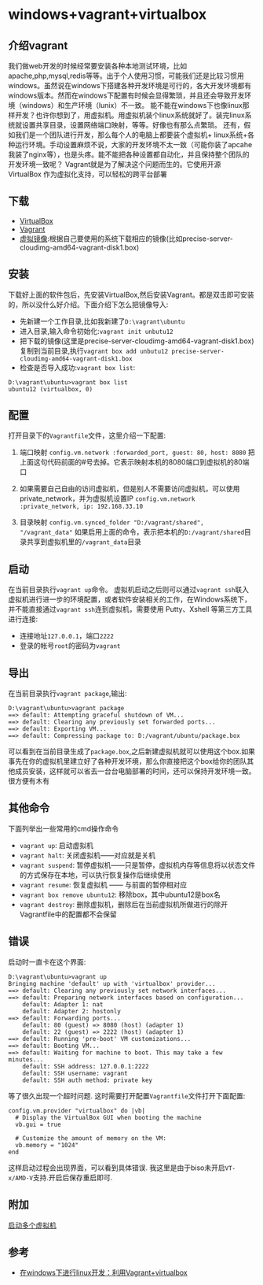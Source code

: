 # windows+vagrant+virtualbox

## 介绍vagrant

我们做web开发的时候经常要安装各种本地测试环境，比如apache,php,mysql,redis等等。出于个人使用习惯，可能我们还是比较习惯用windows。虽然说在windows下搭建各种开发环境是可行的，各大开发环境都有windows版本。然而在windows下配置有时候会显得繁琐，并且还会导致开发环境（windows）和生产环境（lunix）不一致。
能不能在windows下也像linux那样开发？也许你想到了，用虚拟机。用虚拟机装个linux系统就好了。装完linux系统就设置共享目录，设置网络端口映射，等等。好像也有那么点繁琐。
还有，假如我们是一个团队进行开发，那么每个人的电脑上都要装个虚拟机+ linux系统+各种运行环境。手动设置麻烦不说，大家的开发环境不太一致（可能你装了apcahe我装了nginx等），也是头疼。能不能把各种设置都自动化，并且保持整个团队的开发环境一致呢？
Vagrant就是为了解决这个问题而生的。它使用开源 VirtualBox 作为虚拟化支持，可以轻松的跨平台部署

## 下载
- [VirtualBox](https://www.virtualbox.org/wiki/Downloads)
- [Vagrant](https://www.vagrantup.com/downloads.html)
- [虚拟镜像](http://www.vagrantbox.es/):根据自己要使用的系统下载相应的镜像(比如precise-server-cloudimg-amd64-vagrant-disk1.box)

## 安装
下载好上面的软件包后，先安装VirtualBox,然后安装Vagrant。都是双击即可安装的，所以没什么好介绍。下面介绍下怎么把镜像导入:
- 先新建一个工作目录,比如我新建了```D:\vagrant\ubuntu```
- 进入目录,输入命令初始化:```vagrant init unbutu12```
- 把下载的镜像(这里是precise-server-cloudimg-amd64-vagrant-disk1.box)复制到当前目录,执行```vagrant box add unbutu12 precise-server-cloudimg-amd64-vagrant-disk1.box```
- 检查是否导入成功:```vagrant box list```:
```
D:\vagrant\ubuntu>vagrant box list
ubuntu12 (virtualbox, 0)
```

## 配置
打开目录下的```Vagrantfile```文件，这里介绍一下配置:

1. 端口映射
   ```config.vm.network :forwarded_port, guest: 80, host: 8080```
   把上面这句代码前面的#号去掉。它表示映射本机的8080端口到虚拟机的80端口

2. 如果需要自己自由的访问虚拟机，但是别人不需要访问虚拟机，可以使用private_network，并为虚拟机设置IP
   ```config.vm.network :private_network, ip: 192.168.33.10```

3. 目录映射
   ```config.vm.synced_folder "D:/vagrant/shared", "/vagrant_data"```
   如果启用上面的命令，表示把本机的```D:/vagrant/shared```目录共享到虚拟机里的```/vagrant_data```目录

## 启动
在当前目录执行```vagrant up```命令。
虚拟机启动之后则可以通过```vagrant ssh```联入虚拟机进行进一步的环境配置，或者软件安装相关的工作，在Windows系统下，并不能直接通过```vagrant ssh```连到虚拟机，需要使用 Putty、Xshell 等第三方工具进行连接:
- 连接地址```127.0.0.1```，端口```2222```
- 登录的帐号```root```的密码为```vagrant```

## 导出
在当前目录执行```vagrant package```,输出:
```
D:\vagrant\ubuntu>vagrant package
==> default: Attempting graceful shutdown of VM...
==> default: Clearing any previously set forwarded ports...
==> default: Exporting VM...
==> default: Compressing package to: D:/vagrant/ubuntu/package.box
```
可以看到在当前目录生成了```package.box```,之后新建虚拟机就可以使用这个box.如果事先在你的虚拟机里建立好了各种开发环境，那么你直接把这个box给你的团队其他成员安装，这样就可以省去一台台电脑部署的时间，还可以保持开发环境一致。很方便有木有


## 其他命令
下面列举出一些常用的cmd操作命令
- ```vagrant up```: 启动虚拟机
- ```vagrant halt```: 关闭虚拟机——对应就是关机
- ```vagrant suspend```: 暂停虚拟机——只是暂停，虚拟机内存等信息将以状态文件的方式保存在本地，可以执行恢复操作后继续使用
- ```vagrant resume```: 恢复虚拟机 —— 与前面的暂停相对应
- ```vagrant box remove ubuntu12```: 移除box，其中ubuntu12是box名
- ```vagrant destroy```: 删除虚拟机，删除后在当前虚拟机所做进行的除开Vagrantfile中的配置都不会保留

## 错误
启动时一直卡在这个界面:
```
D:\vagrant\ubuntu>vagrant up
Bringing machine 'default' up with 'virtualbox' provider...
==> default: Clearing any previously set network interfaces...
==> default: Preparing network interfaces based on configuration...
    default: Adapter 1: nat
    default: Adapter 2: hostonly
==> default: Forwarding ports...
    default: 80 (guest) => 8080 (host) (adapter 1)
    default: 22 (guest) => 2222 (host) (adapter 1)
==> default: Running 'pre-boot' VM customizations...
==> default: Booting VM...
==> default: Waiting for machine to boot. This may take a few minutes...
    default: SSH address: 127.0.0.1:2222
    default: SSH username: vagrant
    default: SSH auth method: private key
```
等了很久出现一个超时问题. 这时需要打开配置```Vagrantfile```文件打开下面配置:
```
config.vm.provider "virtualbox" do |vb|
  # Display the VirtualBox GUI when booting the machine
  vb.gui = true

  # Customize the amount of memory on the VM:
  vb.memory = "1024"
end
```
这样启动过程会出现界面，可以看到具体错误. 我这里是由于biso未开启```VT-x/AMD-V```支持.开启后保存重启即可.

## 附加
[启动多个虚拟机](http://www.thisprogrammingthing.com/2015/multiple-vagrant-vms-in-one-vagrantfile/)

## 参考
- [在windows下进行linux开发：利用Vagrant+virtualbox](http://blog.star7th.com/2015/06/1538.html)
